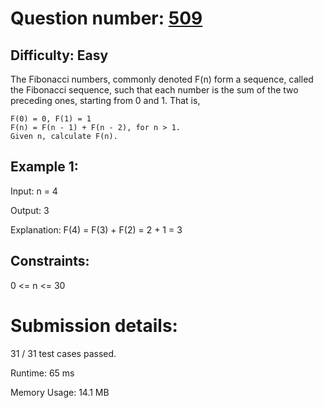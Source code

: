 # Question number: [509](https://leetcode.com/problems/fibonacci-number/)

## Difficulty: Easy
The Fibonacci numbers, commonly denoted F(n) form a sequence, called the Fibonacci sequence, such that each number is the sum of the two preceding ones, starting from 0 and 1. That is,
```
F(0) = 0, F(1) = 1
F(n) = F(n - 1) + F(n - 2), for n > 1.
Given n, calculate F(n).
```

## Example 1:
Input: n = 4

Output: 3

Explanation: F(4) = F(3) + F(2) = 2 + 1 = 3

## Constraints:
0 <= n <= 30

# Submission details:

31 / 31 test cases passed.

Runtime: 65 ms

Memory Usage: 14.1 MB


